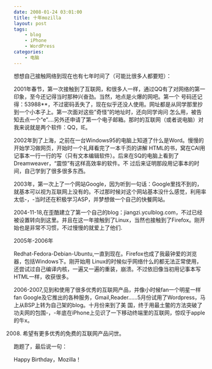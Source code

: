 ```yaml
---
date: 2008-01-24 03:01:00
title: 十年mozilla
layout: post
tags:
    - blog
    - iPhone
    - WordPress
categories:
    - 电脑
---
```

想想自己接触网络到现在也有七年时间了（可能比很多人都要短）：

2001年春节，第一次接触到了互联网，和很多人一样，通过QQ有了对网络的第一印象，至今还记得当时那种兴奋劲。当然，地点是火爆的网吧。第一个 号码还记得：53988**，不过密码丢失了，现在似乎还没人使用。网址都是从同学那里抄到一个小本子上。第一次面对这些”奇怪”的地址时，还向同学询问 怎么用，被告知去点一个“e”….另外还申请了第一个电子邮箱。那时的互联网（或者说电脑）对我来说就是两个软件：QQ，IE。

2002年到了上海，之前在一台Windows95的电脑上知道了什么是Word。慢慢的开始学习做网页，开始时一个礼拜看完了一本千页的讲解 HTML的书，窝在CAI用记事本一行一行的写（只有文本编辑软件）。后来在SQ的电脑上看到了Dreamweaver，“震惊”有这样高效率的软件。不 过后来证明那段用记事本的时间，自己学到了很多很多东西。

2003年，第一次上了一个网站Google，因为听到一句话：Google里找不到的，就基本可以视为互联网上没有的。不过那时候对这个网站基本没什么感觉，利用率太低-，-当时还在积极学习ASP，并梦想做一个自己的快餐网站。

2004-11-18,在歪酷建立了第一个自己的blog：jiangzi.yculblog.com，不过已经被设置转向到这里。并且在这一年接触到了Linux，当然也接触到了Firefox。刚开始也是非常不习惯，不过慢慢的就爱上了他们.

2005年-2006年

Redhat-Fedora-Debian-Ubuntu,一直到现在。Firefox也成了我最钟爱的浏览器，包括Windows下。刚开始用 Linux的时候似乎网络什么的都无法正常使用，还尝试过自己编译内核，一遍又一遍的重装，崩溃。不过依旧像当初用记事本写HTML一样，收获很多。

2006-2007,见到和使用了很多优秀的互联网产品，并像小时候fan一个明星一样fan Google及它推出的各种服务，Gmail,Reader……5月份试用了Wordpress，马上从BSP上转为自己架的blog。十月份来到了美 国，终于用最土鳖的方法突破了功夫网的包围-，-年底在iPhone上见识了一下移动终端里的互联网，惊叹于apple的牛x。

2008. 希望有更多优秀的免费的互联网产品问世。

跑题了，最后说一句：

Happy Birthday，Mozilla！